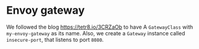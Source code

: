# Envoy gateway

We followed the blog https://tetr8.io/3CRZaOb to have A `GatewayClass` with `my-envoy-gateway` as its name.
Also, we create a `Gateway` instance called `insecure-port`, that listens to port `8080`.
